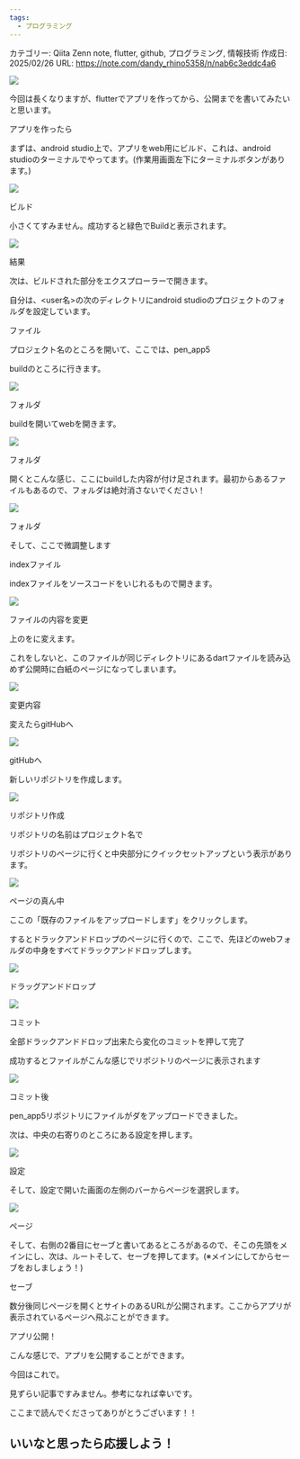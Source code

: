 ```yaml
---
tags:
  - プログラミング
---
```


カテゴリー: Qiita Zenn note, flutter, github, プログラミング, 情報技術
作成日: 2025/02/26
URL: https://note.com/dandy_rhino5358/n/nab6c3eddc4a6

![](https://assets.st-note.com/production/uploads/images/173380554/rectangle_large_type_2_331c3c4ef1db5d4c5382f3e38b4b3f7e.png?width=1200)

今回は長くなりますが、flutterでアプリを作ってから、公開までを書いてみたいと思います。

アプリを作ったら

まずは、android studio上で、アプリをweb用にビルド、これは、android studioのターミナルでやってます。(作業用画面左下にターミナルボタンがあります。)

![](https://assets.st-note.com/img/1738833873-AGsMJNcoyji8lR7kr2xCvWFd.png?width=1200)

ビルド

小さくてすみません。成功すると緑色でBuildと表示されます。

![](https://assets.st-note.com/img/1738833891-45ikfQHLoryWTzbhxaZRN7YP.png?width=1200)

結果

次は、ビルドされた部分をエクスプローラーで開きます。

自分は、<user名>の次のディレクトリにandroid studioのプロジェクトのフォルダを設定しています。

ファイル

プロジェクト名のところを開いて、ここでは、pen_app5

buildのところに行きます。

![](https://assets.st-note.com/img/1738833977-ViE3xwklzFSo8IKrqZmHBGfX.png?width=1200)

フォルダ

buildを開いてwebを開きます。

![](https://assets.st-note.com/img/1738834018-aNZTypkYxilPHnvfhG51FXVM.png?width=1200)

フォルダ

開くとこんな感じ、ここにbuildした内容が付け足されます。最初からあるファイルもあるので、フォルダは絶対消さないでください！

![](https://assets.st-note.com/img/1738834037-tMAU6rd3IXTFqLjP9y7wg84Q.png?width=1200)

フォルダ

そして、ここで微調整します

indexファイル

indexファイルをソースコードをいじれるもので開きます。

![](https://assets.st-note.com/img/1738834069-KbIq9zMiyGNuFDpU83eQjWms.png?width=1200)

ファイルの内容を変更

上の<base href="/">を<base href="/プロジェクト名/">に変えます。

これをしないと、このファイルが同じディレクトリにあるdartファイルを読み込めず公開時に白紙のページになってしまいます。

![](https://assets.st-note.com/img/1738834085-LgTyAM4Zl9PapD1RSK8wmHhe.png)

変更内容

変えたらgitHubへ

![](https://assets.st-note.com/img/1738834104-Mr79LsC61ESUgdK5OQVthRoA.png?width=1200)

gitHubへ

新しいリポジトリを作成します。

![](https://assets.st-note.com/img/1738834120-T90ZLnpWPrMjGbJqYlgk4h7e.png)

リポジトリ作成

リポジトリの名前はプロジェクト名で

リポジトリのページに行くと中央部分にクイックセットアップという表示があります。

![](https://assets.st-note.com/img/1738834138-0JVqjDzZRryFK9CtpXsgAw43.png?width=1200)

ページの真ん中

ここの「既存のファイルをアップロードします」をクリックします。

するとドラックアンドドロップのページに行くので、ここで、先ほどのwebフォルダの中身をすべてドラックアンドドロップします。

![](https://assets.st-note.com/img/1738834156-Z9krIoGpsh2e3MN0RFLvuHQa.png?width=1200)

ドラッグアンドドロップ

![](https://assets.st-note.com/img/1738834174-oXZD41frKQlyjACvTg90xVOU.png?width=1200)

コミット

全部ドラックアンドドロップ出来たら変化のコミットを押して完了

成功するとファイルがこんな感じでリポジトリのページに表示されます

![](https://assets.st-note.com/img/1738834355-UYCSwiFrEvGn5pI7WtLQKH34.png?width=1200)

コミット後

pen_app5リポジトリにファイルがダをアップロードできました。

次は、中央の右寄りのところにある設定を押します。

![](https://assets.st-note.com/img/1738834194-nLfhuEAY6mxoSdTX3kJzB8t4.png)

設定

そして、設定で開いた画面の左側のバーからページを選択します。

![](https://assets.st-note.com/img/1738834211-ioP5a8BbwvzmRuTQkYOg6jHF.png?width=1200)

ページ

そして、右側の2番目にセーブと書いてあるところがあるので、そこの先頭をメインにし、次は、ルートそして、セーブを押してます。(※メインにしてからセーブをおしましょう！)

セーブ

数分後同じページを開くとサイトのあるURLが公開されます。ここからアプリが表示されているページへ飛ぶことができます。

アプリ公開！

こんな感じで、アプリを公開することができます。

今回はこれで。

見ずらい記事ですみません。参考になれば幸いです。

ここまで読んでくださってありがとうございます！！

## いいなと思ったら応援しよう！